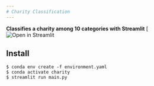 ```yaml
---
# Charity Classification
---
```


**Classifies a charity among 10 categories with Streamlit** [![Open in Streamlit](https://charity-class.streamlit.app/)
<br>

## Install
```shell
$ conda env create -f environment.yaml
$ conda activate charity
$ streamlit run main.py
```

<br>

<!-- <img src="https://media.giphy.com/media/8iHxwykOyXfy0XwJiH/giphy.gif" width="600"> -->
